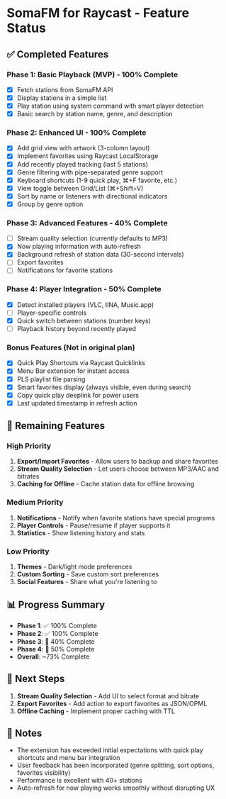 # SomaFM for Raycast - Feature Status

## ✅ Completed Features

### Phase 1: Basic Playback (MVP) - 100% Complete
- [x] Fetch stations from SomaFM API
- [x] Display stations in a simple list
- [x] Play station using system command with smart player detection
- [x] Basic search by station name, genre, and description

### Phase 2: Enhanced UI - 100% Complete
- [x] Add grid view with artwork (3-column layout)
- [x] Implement favorites using Raycast LocalStorage
- [x] Add recently played tracking (last 5 stations)
- [x] Genre filtering with pipe-separated genre support
- [x] Keyboard shortcuts (1-9 quick play, ⌘+F favorite, etc.)
- [x] View toggle between Grid/List (⌘+Shift+V)
- [x] Sort by name or listeners with directional indicators
- [x] Group by genre option

### Phase 3: Advanced Features - 40% Complete
- [ ] Stream quality selection (currently defaults to MP3)
- [x] Now playing information with auto-refresh
- [x] Background refresh of station data (30-second intervals)
- [ ] Export favorites
- [ ] Notifications for favorite stations

### Phase 4: Player Integration - 50% Complete
- [x] Detect installed players (VLC, IINA, Music.app)
- [ ] Player-specific controls
- [x] Quick switch between stations (number keys)
- [ ] Playback history beyond recently played

### Bonus Features (Not in original plan)
- [x] Quick Play Shortcuts via Raycast Quicklinks
- [x] Menu Bar extension for instant access
- [x] PLS playlist file parsing
- [x] Smart favorites display (always visible, even during search)
- [x] Copy quick play deeplink for power users
- [x] Last updated timestamp in refresh action

## 🚧 Remaining Features

### High Priority
1. **Export/Import Favorites** - Allow users to backup and share favorites
2. **Stream Quality Selection** - Let users choose between MP3/AAC and bitrates
3. **Caching for Offline** - Cache station data for offline browsing

### Medium Priority
1. **Notifications** - Notify when favorite stations have special programs
2. **Player Controls** - Pause/resume if player supports it
3. **Statistics** - Show listening history and stats

### Low Priority
1. **Themes** - Dark/light mode preferences
2. **Custom Sorting** - Save custom sort preferences
3. **Social Features** - Share what you're listening to

## 📊 Progress Summary

- **Phase 1**: ✅ 100% Complete
- **Phase 2**: ✅ 100% Complete  
- **Phase 3**: 🚧 40% Complete
- **Phase 4**: 🚧 50% Complete
- **Overall**: ~73% Complete

## 🎯 Next Steps

1. **Stream Quality Selection** - Add UI to select format and bitrate
2. **Export Favorites** - Add action to export favorites as JSON/OPML
3. **Offline Caching** - Implement proper caching with TTL

## 📝 Notes

- The extension has exceeded initial expectations with quick play shortcuts and menu bar integration
- User feedback has been incorporated (genre splitting, sort options, favorites visibility)
- Performance is excellent with 40+ stations
- Auto-refresh for now playing works smoothly without disrupting UX